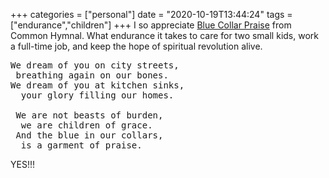 +++
categories = ["personal"]
date = "2020-10-19T13:44:24"
tags = ["endurance","children"]
+++
I so appreciate [Blue Collar Praise](https://open.spotify.com/track/0Rtj0nSbKhgyhSDsMgUF2z) from Common Hymnal. What endurance it takes to care for two small kids, work a full-time job, and keep the hope of spiritual revolution alive.

<pre>
We dream of you on city streets,
 breathing again on our bones.
We dream of you at kitchen sinks,
  your glory filling our homes.

 We are not beasts of burden,
  we are children of grace.
 And the blue in our collars,
  is a garment of praise.
</pre>

YES!!!
